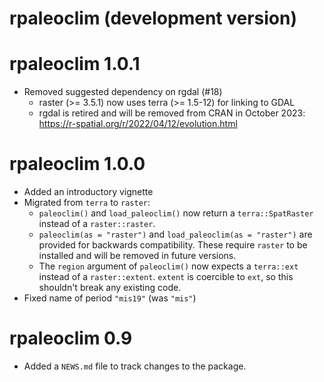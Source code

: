 # rpaleoclim (development version)

# rpaleoclim 1.0.1

* Removed suggested dependency on rgdal (#18)
  * raster (>= 3.5.1) now uses terra (>= 1.5-12) for linking to GDAL
  * rgdal is retired and will be removed from CRAN in October 2023: https://r-spatial.org/r/2022/04/12/evolution.html

# rpaleoclim 1.0.0

* Added an introductory vignette
* Migrated from `terra` to `raster`:
  * `paleoclim()` and `load_paleoclim()` now return a `terra::SpatRaster`
    instead of a `raster::raster`.
  * `paleoclim(as = "raster")` and `load_paleoclim(as = "raster")` are provided
    for backwards compatibility. These require `raster` to be installed and will
    be removed in future versions.
  * The `region` argument of `paleoclim()` now expects a `terra::ext` instead of
    a `raster::extent`. `extent` is coercible to `ext`, so this shouldn't
    break any existing code.
* Fixed name of period `"mis19"` (was `"mis"`)

# rpaleoclim 0.9

* Added a `NEWS.md` file to track changes to the package.
